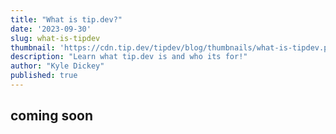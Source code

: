```yaml
---
title: "What is tip.dev?"
date: '2023-09-30'
slug: what-is-tipdev
thumbnail: 'https://cdn.tip.dev/tipdev/blog/thumbnails/what-is-tipdev.png'
description: "Learn what tip.dev is and who its for!"
author: "Kyle Dickey"
published: true
---
```


## coming soon